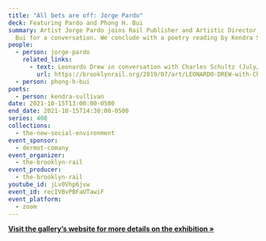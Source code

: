 ```yaml
---
title: "All bets are off: Jorge Pardo"
deck: Featuring Pardo and Phong H. Bui
summary: Artist Jorge Pardo joins Rail Publisher and Artistic Director Phong H.
  Bui for a conversation. We conclude with a poetry reading by Kendra Sullivan.
people:
  - person: jorge-pardo
    related_links:
      - text: Leonardo Drew in conversation with Charles Schultz (July/August 2019)
        url: https://brooklynrail.org/2019/07/art/LEONARDO-DREW-with-Charles-Schultz
  - person: phong-h-bui
poets:
  - person: kendra-sullivan
date: 2021-10-15T13:00:00-0500
end_date: 2021-10-15T14:30:00-0500
series: 408
collections:
  - the-new-social-environment
event_sponsor:
  - dermot-comany
event_organizer:
  - the-brooklyn-rail
event_producer:
  - the-brooklyn-rail
youtube_id: jLv0Vhp6jvw
event_id: recIVBvPBFaUTawiF
event_platform:
  - zoom
---
```

**[Visit the gallery’s website for more details on the exhibition »](https://www.petzel.com/exhibitions/jorge-pardo12)**